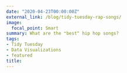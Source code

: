 ```yaml
---
date: "2020-04-23T00:00:00Z"
external_link: /blog/tidy-tuesday-rap-songs/
image:
  focal_point: Smart
summary: What are the ❝best❞ hip hop songs?
tags:
- Tidy Tuesday
- Data Visualizations
- featured
title: 
---
```


